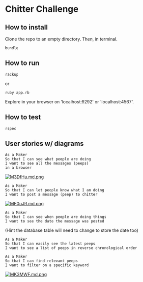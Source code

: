 # Chitter Challenge

## How to install

Clone the repo to an empty directory.
Then, in terminal.
```
bundle
```

## How to run

```
rackup
```
or
```
ruby app.rb
```
Explore in your browser on 'localhost:9292' or 'localhost:4567'.

## How to test

```
rspec
```

## User stories w/ diagrams

```
As a Maker
So that I can see what people are doing
I want to see all the messages (peeps)
in a browser
```
[![M3DfHu.md.png](https://iili.io/M3DfHu.md.png)](https://freeimage.host/i/M3DfHu)

```
As a Maker
So that I can let people know what I am doing  
I want to post a message (peep) to chitter
```
[![MF0uJR.md.png](https://iili.io/MF0uJR.md.png)](https://freeimage.host/i/MF0uJR)

```
As a Maker
So that I can see when people are doing things
I want to see the date the message was posted
```
(Hint the database table will need to change to store the date too)

```
As a Maker
So that I can easily see the latest peeps
I want to see a list of peeps in reverse chronological order
```
```
As a Maker
So that I can find relevant peeps
I want to filter on a specific keyword
```
[![MK3MWF.md.png](https://iili.io/MK3MWF.md.png)](https://freeimage.host/i/MK3MWF)

